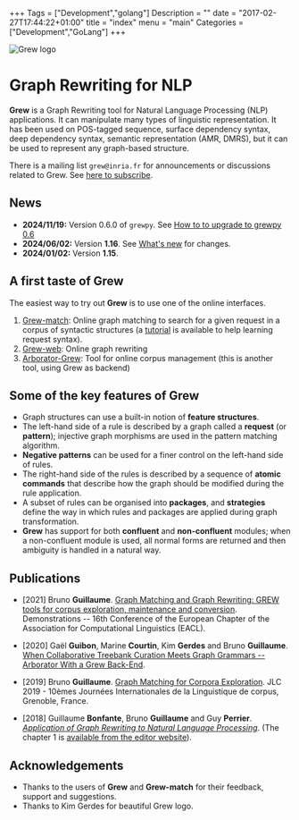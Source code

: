 +++
Tags = ["Development","golang"]
Description = ""
date = "2017-02-27T17:44:22+01:00"
title = "index"
menu = "main"
Categories = ["Development","GoLang"]
+++

<div style='width: 200pt;'>
<img src="logo/grew.svg" alt="Grew logo">
</div>

# Graph Rewriting for NLP

**Grew** is a Graph Rewriting tool for Natural Language Processing (NLP) applications. It can manipulate many types of linguistic representation. It has been used on POS-tagged sequence, surface dependency syntax, deep dependency syntax, semantic representation (AMR, DMRS), but it can be used to represent any graph-based structure.

There is a mailing list `grew@inria.fr` for announcements or discussions related to Grew.
See [here to subscribe](https://sympa.inria.fr/sympa/info/grew).

## News

 - **2024/11/19:** Version 0.6.0 of `grewpy`. See [How to to upgrade to grewpy 0.6](../grewpy/upgrade_0.6)
 - **2024/06/02:** Version **1.16**. See [What's new](/whats_new/) for changes.
 - **2024/01/02:** Version **1.15**.

## A first taste of Grew
The easiest way to try out **Grew** is to use one of the online interfaces.

  1. [Grew-match](https://match.grew.fr): Online graph matching to search for a given request in a corpus of syntactic structures (a [tutorial](https://universal.grew.fr/?tutorial=yes) is available to help learning request syntax).
  2. [Grew-web](https://web.grew.fr): Online graph rewriting
  2. [Arborator-Grew](https://arborator.github.io/): Tool for online corpus management (this is another tool, using Grew as backend)

## Some of the key features of Grew

  * Graph structures can use a built-in notion of **feature structures**.
  * The left-hand side of a rule is described by a graph called a **request** (or **pattern**); injective graph morphisms are used in the pattern matching algorithm.
  * **Negative patterns** can be used for a finer control on the left-hand side of rules.
  * The right-hand side of the rules is described by a sequence of **atomic commands** that describe how the graph should be modified during the rule application.
  * A subset of rules can be organised into **packages**, and **strategies** define the way in which rules and packages are applied during graph transformation.
  * **Grew** has support for both **confluent** and **non-confluent** modules; when a non-confluent module is used, all normal forms are returned and then ambiguity is handled in a natural way.

## Publications

 * [2021] Bruno **Guillaume**. [Graph Matching and Graph Rewriting: GREW tools for corpus exploration, maintenance and conversion](https://hal.inria.fr/hal-03177701). Demonstrations -- 16th Conference of the European Chapter of the Association for Computational Linguistics (EACL).

 * [2020] Gaël **Guibon**, Marine **Courtin**, Kim **Gerdes** and Bruno **Guillaume**. [When Collaborative Treebank Curation Meets Graph Grammars -- Arborator With a Grew Back-End](http://www.lrec-conf.org/proceedings/lrec2020/pdf/2020.lrec-1.651.pdf).

 * [2019] Bruno **Guillaume**. [Graph Matching for Corpora Exploration](https://hal.inria.fr/hal-02267475). JLC 2019 - 10èmes Journées Internationales de la Linguistique de corpus, Grenoble, France.

 * [2018] Guillaume **Bonfante**, Bruno **Guillaume** and Guy **Perrier**. [*Application of Graph Rewriting to Natural Language Processing*](https://www.wiley.com/en-fr/Application+of+Graph+Rewriting+to+Natural+Language+Processing-p-9781119522348).
(The chapter 1 is [available from the editor website](https://media.wiley.com/product_data/excerpt/66/17863009/1786300966-587.pdf)).

## Acknowledgements

 * Thanks to the users of **Grew** and **Grew-match** for their feedback, support and suggestions.
 * Thanks to Kim Gerdes for beautiful Grew logo.